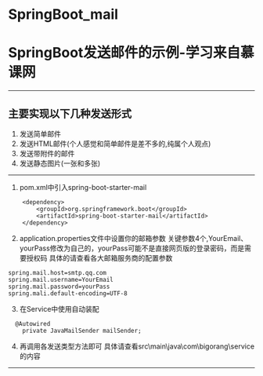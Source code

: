 # SpringBoot_mail
# SpringBoot发送邮件的示例-学习来自慕课网
---
## 主要实现以下几种发送形式
1. 发送简单邮件
2. 发送HTML邮件(个人感觉和简单邮件是差不多的,纯属个人观点)
3. 发送带附件的邮件
4. 发送静态图片(一张和多张)


---

1. pom.xml中引入spring-boot-starter-mail
```
	<dependency>
		<groupId>org.springframework.boot</groupId>
		<artifactId>spring-boot-starter-mail</artifactId>
	</dependency>
```
2. application.properties文件中设置你的邮箱参数 
关键参数4个,YourEmail、yourPass修改为自己的，yourPass可能不是直接网页版的登录密码，而是需要授权码 
具体的请查看各大邮箱服务商的配置参数
```
spring.mail.host=smtp.qq.com
spring.mail.username=YourEmail
spring.mail.password=yourPass
spring.mali.default-encoding=UTF-8
```

3. 在Service中使用自动装配
```
  @Autowired
	private JavaMailSender mailSender;
```
4. 再调用各发送类型方法即可
具体请查看src\main\java\com\bigorang\service的内容

---


